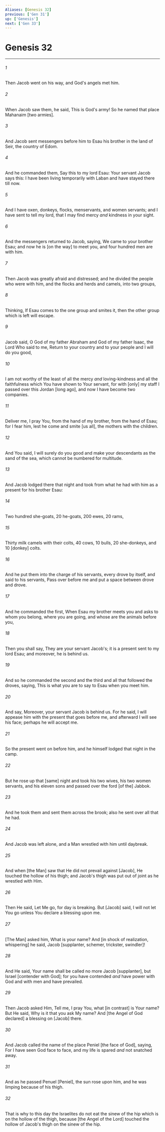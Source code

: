 ```yaml
---
Aliases: [Genesis 32]
previous: ['Gen 31']
up: ['Genesis']
next: ['Gen 33']
---
```

# Genesis 32

***














###### 1 






Then Jacob went on his way, and God's angels met him. 













###### 2 






When Jacob saw them, he said, This is God's army! So he named that place Mahanaim [two armies]. 













###### 3 






And Jacob sent messengers before him to Esau his brother in the land of Seir, the country of Edom. 













###### 4 






And he commanded them, Say this to my lord Esau: Your servant Jacob says this: I have been living temporarily with Laban and have stayed there till now. 













###### 5 






And I have oxen, donkeys, flocks, menservants, and women servants; and I have sent to tell my lord, that I may find mercy _and_ kindness in your sight. 













###### 6 






And the messengers returned to Jacob, saying, We came to your brother Esau; and now he is [on the way] to meet you, and four hundred men are with him. 













###### 7 






Then Jacob was greatly afraid and distressed; and he divided the people who were with him, and the flocks and herds and camels, into two groups, 













###### 8 






Thinking, If Esau comes to the one group and smites it, then the other group which is left will escape. 













###### 9 






Jacob said, O God of my father Abraham and God of my father Isaac, the Lord Who said to me, Return to your country and to your people and I will do you good, 













###### 10 






I am not worthy of the least of all the mercy _and_ loving-kindness and all the faithfulness which You have shown to Your servant, for with [only] my staff I passed over this Jordan [long ago], and now I have become two companies. 













###### 11 






Deliver me, I pray You, from the hand of my brother, from the hand of Esau; for I fear him, lest he come and smite [us all], the mothers with the children. 













###### 12 






And You said, I will surely do you good and make your descendants as the sand of the sea, which cannot be numbered for multitude. 













###### 13 






And Jacob lodged there that night and took from what he had with him as a present for his brother Esau: 













###### 14 






Two hundred she-goats, 20 he-goats, 200 ewes, 20 rams, 













###### 15 






Thirty milk camels with their colts, 40 cows, 10 bulls, 20 she-donkeys, and 10 [donkey] colts. 













###### 16 






And he put them into the charge of his servants, every drove by itself, and said to his servants, Pass over before me and put a space between drove and drove. 













###### 17 






And he commanded the first, When Esau my brother meets you and asks to whom you belong, where you are going, and whose are the animals before you, 













###### 18 






Then you shall say, They are your servant Jacob's; it is a present sent to my lord Esau; and moreover, he is behind us. 













###### 19 






And so he commanded the second and the third and all that followed the droves, saying, This is what you are to say to Esau when you meet him. 













###### 20 






And say, Moreover, your servant Jacob is behind us. For he said, I will appease him with the present that goes before me, and afterward I will see his face; perhaps he will accept me. 













###### 21 






So the present went on before him, and he himself lodged that night in the camp. 













###### 22 






But he rose up that [same] night and took his two wives, his two women servants, and his eleven sons and passed over the ford [of the] Jabbok. 













###### 23 






And he took them and sent them across the brook; also he sent over all that he had. 













###### 24 






And Jacob was left alone, and a Man wrestled with him until daybreak. 













###### 25 






And when [the Man] saw that He did not prevail against [Jacob], He touched the hollow of his thigh; and Jacob's thigh was put out of joint as he wrestled with Him. 













###### 26 






Then He said, Let Me go, for day is breaking. But [Jacob] said, I will not let You go unless You declare a blessing upon me. 













###### 27 






[The Man] asked him, What is your name? And [in shock of realization, whispering] he said, Jacob [supplanter, schemer, trickster, swindler]! 













###### 28 






And He said, Your name shall be called no more Jacob [supplanter], but Israel [contender with God]; for you have contended _and_ have power with God and with men and have prevailed. 













###### 29 






Then Jacob asked Him, Tell me, I pray You, what [in contrast] is Your name? But He said, Why is it that you ask My name? And [the Angel of God declared] a blessing on [Jacob] there. 













###### 30 






And Jacob called the name of the place Peniel [the face of God], saying, For I have seen God face to face, and my life is spared _and_ not snatched away. 













###### 31 






And as he passed Penuel [Peniel], the sun rose upon him, and he was limping because of his thigh. 













###### 32 






That is why to this day the Israelites do not eat the sinew of the hip which is on the hollow of the thigh, because [the Angel of the Lord] touched the hollow of Jacob's thigh on the sinew of the hip.

